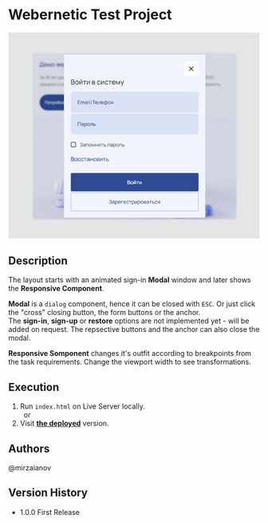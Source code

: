 # Webernetic Test Project

![MasterHead](./head.png)

## Description

The layout starts with an animated sign-in **Modal** window and later shows the **Responsive Component**.

**Modal** is a `dialog` component, hence it can be closed with `ESC`. Or just click the "cross" closing button, the form buttons or the anchor.</br>
The **sign-in**, **sign-up** or **restore** options are not implemented yet - will be added on request. The repsective buttons and the anchor can also close the modal.</br>

**Responsive Somponent** changes it's outfit according to breakpoints from the task requirements. Change the viewport width to see transformations.

## Execution

1. Run `index.html` on Live Server locally.</br>
   &ensp;or
2. Visit **[the deployed](https://webernetic.mirzaianov.com/)** version.

## Authors

@mirzaianov

## Version History

- 1.0.0 First Release
